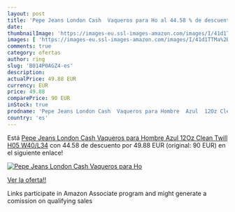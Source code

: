 ```yaml
---
layout: post
title: 'Pepe Jeans London Cash  Vaqueros para Ho al 44.58 % de descuento'
date: 
thumbnailImage: 'https://images-eu.ssl-images-amazon.com/images/I/41d1TTMa%2BiL._SL200_.jpg'
images: [ 'https://images-eu.ssl-images-amazon.com/images/I/41d1TTMa%2BiL._SL200_.jpg' ]
comments: true
category: ofertas
author: ring
slug: 'B014P0AGZ4-es'
description:
actualPrice: 49.88 EUR
currency: EUR
price: 49.88
comparePrice: 90 EUR
inStock: true
prodname: 'Pepe Jeans London Cash  Vaqueros para Hombre  Azul  12Oz Clean Twill H05   W40/L34'
country: 'es'
---
```


Está [Pepe Jeans London Cash  Vaqueros para Hombre  Azul  12Oz Clean Twill H05   W40/L34](https://www.amazon.es/dp/B014P0AGZ4/?tag=tolees-21) con 44.58 de descuento por 49.88 EUR (original: 90 EUR) en el siguiente enlace!

[![Pepe Jeans London Cash  Vaqueros para Ho](https://images-eu.ssl-images-amazon.com/images/I/41d1TTMa%2BiL._SL200_.jpg)](https://www.amazon.es/dp/B014P0AGZ4/?tag=tolees-21)

[Ver la oferta!!](https://www.amazon.es/dp/B014P0AGZ4/?tag=tolees-21)

Links participate in Amazon Associate program and might generate a comission on qualifying sales


